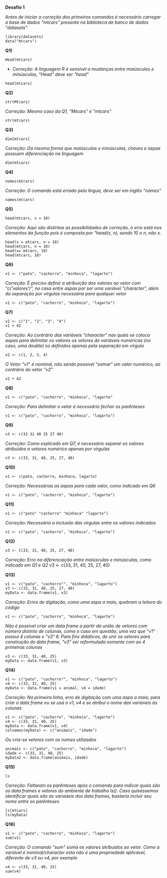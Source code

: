 **Desafio 1**

*Antes de iniciar a correção dos primeiros comandos é necessário carregar a base de dados "mtcars" presente na biblioteca de banco de dados "datasets"*
```
library(datasets)
data("mtcars")
```
**Q1)**
```
Head(mtcars)
```
* *Correção: A linguagem R é sensível a mudanças entre maiúsculas e minúsculas, "Head" deve ser "head"*
```
head(mtcars)
```
**Q2)**
```
str(Mtcars)
```
*Correção: Mesmo caso da Q1, "Mtcars" é "mtcars"*
```
str(mtcars)
```

**Q3)**
```
dim[mtcars]
```
*Correção: Da mesma forma que maiúsculas e minúsculas, chaves e aspas possuem diferenciação na linguagem*
```
dim(mtcars)
```

**Q4)**
```
nomes(mtcars)
```
*Correção: O comando está errado pela língua, deve ser em inglês "names"*
```
names(mtcars)
```

**Q5)**
```
head(mtcars, x = 10)
```
*Correção: Aqui são distintas as possibilidades de correção, o erro está nos elementos da função pois é composta por "head(x, n), sendo 10 o n, não x.*
```
head(x = mtcars, n = 10)
head(mtcars, n = 10)
head(x= mtcars, 10)
head(mtcars, 10)
```

**Q6)**
```
v1 <- ("pato", "cachorro", "minhoca", "lagarto")
```
*Correção: É preciso definir a atribuição dos valores ao vetor com "c('valores')", no caso entre aspas por ser uma variável "character", além da separação por vírgulas necessária para qualquer vetor*
```
v1 <- c("pato", "cachorro", "minhoca", "lagarto")
```

**Q7)**
```
v2 <- c("1", "2", "3", "4")
v1 + 42
```
*Correção: Ao contrário das variáveis "character" nas quais se coloca aspas para delimitar os valores os vetores de variáveis numéricas (no caso, uma double) so definidos apenas pela separação em vírgula*
```
v2 <- c(1, 2, 3, 4)
```
*O Vetor "v1" é nominal, não sendo possível "somar" um valor numérico, ao contrário do vetor "v2"*
```
v2 + 42
```

**Q8)**
```
v1 <- c("pato", "cachorro", "minhoca", "lagarto"
```
*Correção: Para delimitar o vetor é necessário fechar os parênteses*
```
v1 <- c("pato", "cachorro", "minhoca", "lagarto")
```

**Q9)**
```
v3 <- c(33 31 40 25 27 40)
```
*Correção: Como explicado em Q7, é necessário separar os valores atribuídos a vetores numérico apenas por vírgulas*
```
v3 <- c(33, 31, 40, 25, 27, 40)
```

**Q10)**
```
v1 <- c(pato, cachorro, minhoca, lagarto)
```
*Correção: Necessárias as aspas para cada valor, como indicado em Q6*
```
v1 <- c("pato", "cachorro", "minhoca", "lagarto")
```

**Q11)**
```
v1 <- c("pato" "cachorro" "minhoca" "lagarto")
```
*Correção: Necessária a inclusão das vírgulas entre os valores indicados*
```
v1 <- c("pato", "cachorro", "minhoca", "lagarto")
```

**Q12)**
```
v3 <- C(33, 31, 40, 25, 27, 40)
```
*Correção: Erro na diferenciação entre maiúsculas e minúsculas, como indicado em Q1 e Q2*
v3 <- c(33, 31, 40, 25, 27, 40)

**Q13)**
```
v1 <- c("pato", "cachorro"", "minhoca", "lagarto")
v3 <- c(33, 31, 40, 25, 27, 40)
myData <- data.frame(v1, v3)
```
*Correção: Erros de digitação, como uma aspa a mais, quebram a leitura do código*
```
v1 <- c("pato", "cachorro", "minhoca", "lagarto")
```
*Não é possível criar um data frame a partir da união de vetores com número distinto de colunas, como o caso em questão, uma vez que "v1" possui 4 colunas e "v3" 6. Para fins didáticos, de unir os vetores para construção do data frame, "v3" ser reformulada somente com as 4 primeiras colunas*
```
v3 <- c(33, 31, 40, 25)
myData <- data.frame(v1, v3)
```

**Q14)**
```
v1 <- c("pato", "cachorro"", "minhoca", "lagarto")
v4 <- c(33, 31, 40, 25)
myData <- data.frame(v1 = animal, v4 = idade)
```
*Correção: Na primeira linha, erro de digitação com uma aspa a mais; para criar o data frame ou se usa o v1, v4 e se atribui o nome das variáveis às colunas*
```
v1 <- c("pato", "cachorro", "minhoca", "lagarto")
v4 <- c(33, 31, 40, 25)
myData <- data.frame(v1, v4)
colnames(myData) <- c("animais", "idade")
```
*Ou cria-se vetores com os nomes utilizados*
```
animais <- c("pato", "cachorro", "minhoca", "lagarto")
idade <- c(33, 31, 40, 25)
myData2 <- data.frame(animais, idade)
```

**Q15)**
```
ls
```
*Correção: Faltaram os parênteses após o comando para indicar quais são os data frames e vetores do ambiente de trabalho
ls(). Caso quiséssemos identificar quais são as variaáeis dos data frames, bastaria incluir seu nome entre os parênteses*
```
ls(mtcars)
ls(myData)
```

**Q16)**
```
v1 <- c("pato", "cachorro", "minhoca", "lagarto")
sum(v1)
```
*Correção: O comando "sum" soma os valores atribuídos ao vetor. Como a variável é nominal/character esta não é uma propriedade aplicável, diferente de v3 ou v4, por exemplo*
```
v4 <- c(33, 31, 40, 25)
sum(v4)
```
